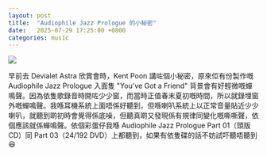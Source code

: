 ```yaml
---
layout: post
title:  "Audiophile Jazz Prologue 的小秘密"
date:   2025-07-29 17:25:00 +0800
categories: music
---
```

![](https://pub-8c1ddb5aa2ec46d28f40b4295cf14b39.r2.dev/2025/08/016e0f71da983b831cc03c6d15dcef4d.jpg)

早前去 Devialet Astra 欣賞會時，Kent Poon 講咗個小秘密，原來佢有份製作嘅 Audiophile Jazz Prologue 入面隻 "You've Got a Friend" 背景會有好輕微嘅蟬鳴聲。因為依隻歌錄音時開咗少少窗，而當時正值春末夏初嘅時間，所以就錄埋窗外嘅蟬鳴聲。我喺耳機系統上面唔係好聽到，但喺喇叭系統上以正常音量貼近少少喇叭，就聽到啲初時會覺得係底噪，但聽真啲又發現係有規律同變化嘅嘶嘶聲，依個應該就係蟬鳴聲。依個彩蛋仔我喺 Audiophile Jazz Prologue Part 01（頭版CD）同 Part 03（24/192 DVD）上都聽到，如果有依隻碟的話不妨試吓聽唔聽到😆